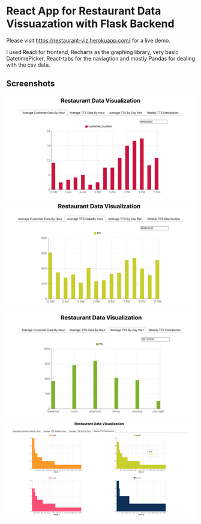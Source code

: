 # React App for Restaurant Data Vissuazation with Flask Backend

Please visit https://restaurant-viz.herokuapp.com/ for a live demo.

I used React for frontend, Recharts as the graphing library, very basic DatetimePicker, React-tabs for the naviagtion and mostly Pandas
for dealing with the csv data.

## Screenshots

![Average Customer Tab Screenshot](/images/avg_customer.png)
![Average TTS_By_Hour Tab Screenshot](/images/avg_tts_by_hour.png)
![Average TTS_By_Daypart Tab Screenshot](/images/avg_tts_daypart.png)
![TTS_Weekly_Distribution Tab Screenshot](/images/tts_weekly_dist.png)

